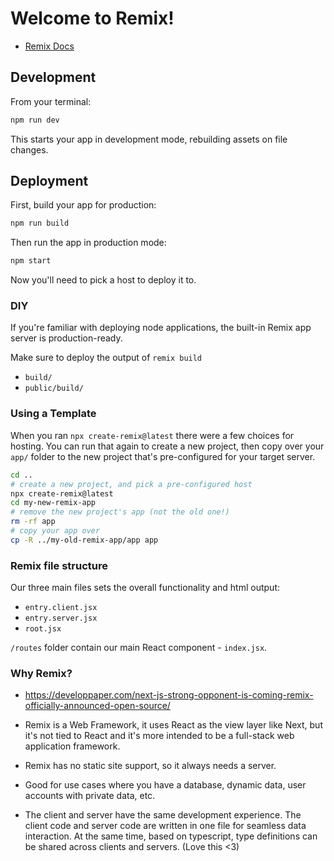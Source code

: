 # Welcome to Remix!

- [Remix Docs](https://remix.run/docs)

## Development

From your terminal:

```sh
npm run dev
```

This starts your app in development mode, rebuilding assets on file changes.

## Deployment

First, build your app for production:

```sh
npm run build
```

Then run the app in production mode:

```sh
npm start
```

Now you'll need to pick a host to deploy it to.

### DIY

If you're familiar with deploying node applications, the built-in Remix app server is production-ready.

Make sure to deploy the output of `remix build`

- `build/`
- `public/build/`

### Using a Template

When you ran `npx create-remix@latest` there were a few choices for hosting. You can run that again to create a new project, then copy over your `app/` folder to the new project that's pre-configured for your target server.

```sh
cd ..
# create a new project, and pick a pre-configured host
npx create-remix@latest
cd my-new-remix-app
# remove the new project's app (not the old one!)
rm -rf app
# copy your app over
cp -R ../my-old-remix-app/app app
```


### Remix file structure 

Our three main files sets the overall functionality and html output: 
- `entry.client.jsx`
- `entry.server.jsx`
- `root.jsx`

`/routes` folder contain our main React component - `index.jsx`. 



### Why Remix? 
- https://developpaper.com/next-js-strong-opponent-is-coming-remix-officially-announced-open-source/ 
- Remix is a Web Framework, it uses React as the view layer like Next, but it's not tied to React and it's more intended to be a full-stack web application framework.

- Remix has no static site support, so it always needs a server.
- Good for use cases where you have a database, dynamic data, user accounts with private data, etc. 
- The client and server have the same development experience. The client code and server code are written in one file for seamless data interaction. At the same time, based on typescript, type definitions can be shared across clients and servers.  (Love this <3)
